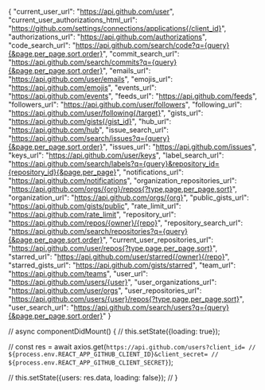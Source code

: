 {
"current_user_url": "https://api.github.com/user",
"current_user_authorizations_html_url": "https://github.com/settings/connections/applications{/client_id}",
"authorizations_url": "https://api.github.com/authorizations",
"code_search_url": "https://api.github.com/search/code?q={query}{&page,per_page,sort,order}",
"commit_search_url": "https://api.github.com/search/commits?q={query}{&page,per_page,sort,order}",
"emails_url": "https://api.github.com/user/emails",
"emojis_url": "https://api.github.com/emojis",
"events_url": "https://api.github.com/events",
"feeds_url": "https://api.github.com/feeds",
"followers_url": "https://api.github.com/user/followers",
"following_url": "https://api.github.com/user/following{/target}",
"gists_url": "https://api.github.com/gists{/gist_id}",
"hub_url": "https://api.github.com/hub",
"issue_search_url": "https://api.github.com/search/issues?q={query}{&page,per_page,sort,order}",
"issues_url": "https://api.github.com/issues",
"keys_url": "https://api.github.com/user/keys",
"label_search_url": "https://api.github.com/search/labels?q={query}&repository_id={repository_id}{&page,per_page}",
"notifications_url": "https://api.github.com/notifications",
"organization_repositories_url": "https://api.github.com/orgs/{org}/repos{?type,page,per_page,sort}",
"organization_url": "https://api.github.com/orgs/{org}",
"public_gists_url": "https://api.github.com/gists/public",
"rate_limit_url": "https://api.github.com/rate_limit",
"repository_url": "https://api.github.com/repos/{owner}/{repo}",
"repository_search_url": "https://api.github.com/search/repositories?q={query}{&page,per_page,sort,order}",
"current_user_repositories_url": "https://api.github.com/user/repos{?type,page,per_page,sort}",
"starred_url": "https://api.github.com/user/starred{/owner}{/repo}",
"starred_gists_url": "https://api.github.com/gists/starred",
"team_url": "https://api.github.com/teams",
"user_url": "https://api.github.com/users/{user}",
"user_organizations_url": "https://api.github.com/user/orgs",
"user_repositories_url": "https://api.github.com/users/{user}/repos{?type,page,per_page,sort}",
"user_search_url": "https://api.github.com/search/users?q={query}{&page,per_page,sort,order}"
}



  //  async componentDidMount() {
  //  this.setState({loading: true});

  //    const res = await axios.get(`https://api.github.com/users?client_id=
  //    ${process.env.REACT_APP_GITHUB_CLIENT_ID}&client_secret=
  //    ${process.env.REACT_APP_GITHUB_CLIENT_SECRET}`);

  //    this.setState({users: res.data, loading: false});
  //   }
